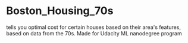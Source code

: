 # Boston_Housing_70s
tells you optimal cost for certain houses based on their area's features, based on data from the 70s. Made for Udacity ML nanodegree program
